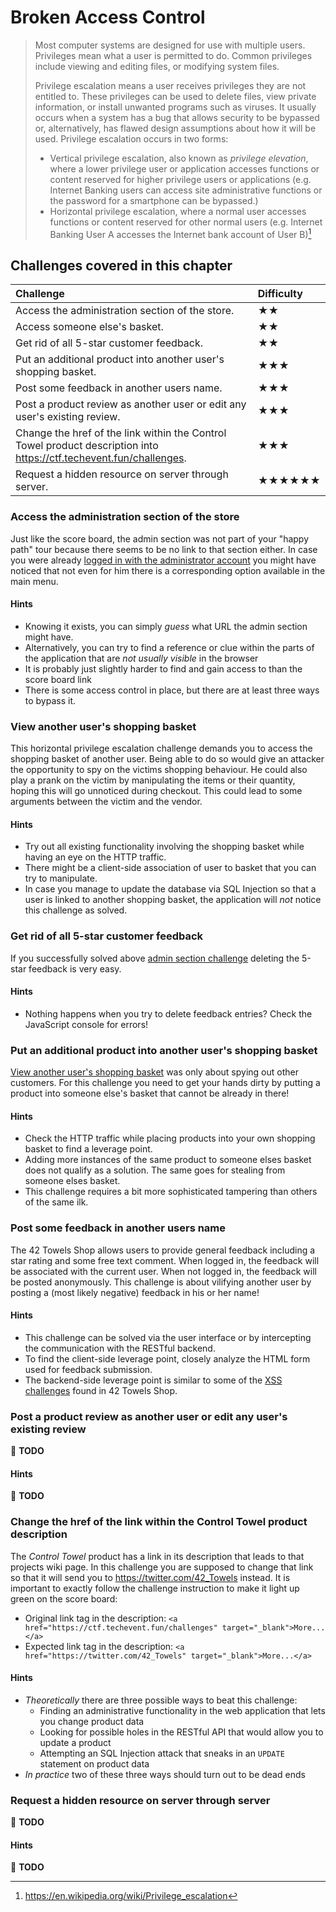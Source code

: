 # Broken Access Control

> Most computer systems are designed for use with multiple users.
> Privileges mean what a user is permitted to do. Common privileges
> include viewing and editing files, or modifying system files.
>
> Privilege escalation means a user receives privileges they are not
> entitled to. These privileges can be used to delete files, view
> private information, or install unwanted programs such as viruses. It
> usually occurs when a system has a bug that allows security to be
> bypassed or, alternatively, has flawed design assumptions about how it
> will be used. Privilege escalation occurs in two forms:
>
> * Vertical privilege escalation, also known as _privilege elevation_,
>   where a lower privilege user or application accesses functions or
>   content reserved for higher privilege users or applications (e.g.
>   Internet Banking users can access site administrative functions or
>   the password for a smartphone can be bypassed.)
> * Horizontal privilege escalation, where a normal user accesses
>   functions or content reserved for other normal users (e.g. Internet
>   Banking User A accesses the Internet bank account of User B)[^1]

## Challenges covered in this chapter

| Challenge                                                                                   | Difficulty                           |
|:--------------------------------------------------------------------------------------------|:-------------------------------------|
| Access the administration section of the store.                                             | ★★                         |
| Access someone else's basket.                                                               | ★★                         |
| Get rid of all 5-star customer feedback.                                                    | ★★                         |
| Put an additional product into another user's shopping basket.                              | ★★★                   |
| Post some feedback in another users name.                                                   | ★★★                   |
| Post a product review as another user or edit any user's existing review.                   | ★★★                   |
| Change the href of the link within the Control Towel product description into https://ctf.techevent.fun/challenges. | ★★★                   |
| Request a hidden resource on server through server.                                         | ★★★★★★ |

### Access the administration section of the store

Just like the score board, the admin section was not part of your "happy
path" tour because there seems to be no link to that section either. In
case you were already
[logged in with the administrator account](injection.md#log-in-with-the-administrators-user-account)
you might have noticed that not even for him there is a corresponding
option available in the main menu.

#### Hints

* Knowing it exists, you can simply _guess_ what URL the admin section
  might have.
* Alternatively, you can try to find a reference or clue within the
  parts of the application that are _not usually visible_ in the browser
* It is probably just slightly harder to find and gain access to than
  the score board link
* There is some access control in place, but there are at least three
  ways to bypass it.

### View another user's shopping basket

This horizontal privilege escalation challenge demands you to access the
shopping basket of another user. Being able to do so would give an
attacker the opportunity to spy on the victims shopping behaviour. He
could also play a prank on the victim by manipulating the items or their
quantity, hoping this will go unnoticed during checkout. This could lead
to some arguments between the victim and the vendor.

#### Hints

* Try out all existing functionality involving the shopping basket while
  having an eye on the HTTP traffic.
* There might be a client-side association of user to basket that you
  can try to manipulate.
* In case you manage to update the database via SQL Injection so that a
  user is linked to another shopping basket, the application will _not_
  notice this challenge as solved.

### Get rid of all 5-star customer feedback

If you successfully solved above
[admin section challenge](#access-the-administration-section-of-the-store)
deleting the 5-star feedback is very easy.

#### Hints

* Nothing happens when you try to delete feedback entries? Check the
  JavaScript console for errors!

### Put an additional product into another user's shopping basket

[View another user's shopping basket](#view-another-users-shopping-basket)
was only about spying out other customers. For this challenge you need
to get your hands dirty by putting a product into someone else's basket
that cannot be already in there!

#### Hints

* Check the HTTP traffic while placing products into your own shopping
  basket to find a leverage point.
* Adding more instances of the same product to someone elses basket does
  not qualify as a solution. The same goes for stealing from someone
  elses basket.
* This challenge requires a bit more sophisticated tampering than others
  of the same ilk.

### Post some feedback in another users name

The 42 Towels Shop allows users to provide general feedback including a star
rating and some free text comment. When logged in, the feedback will be
associated with the current user. When not logged in, the feedback will
be posted anonymously. This challenge is about vilifying another user by
posting a (most likely negative) feedback in his or her name!

#### Hints

* This challenge can be solved via the user interface or by intercepting
  the communication with the RESTful backend.
* To find the client-side leverage point, closely analyze the HTML form
  used for feedback submission.
* The backend-side leverage point is similar to some of the
  [XSS challenges](xss.md) found in 42 Towels Shop.

### Post a product review as another user or edit any user's existing review

:wrench: **TODO**

#### Hints

:wrench: **TODO**

### Change the href of the link within the Control Towel product description

The _Control Towel_ product has a link in
its description that leads to that projects wiki page. In this challenge
you are supposed to change that link so that it will send you to
https://twitter.com/42_Towels instead. It is important to exactly follow the
challenge instruction to make it light up green on the score board:

* Original link tag in the description: `<a
  href="https://ctf.techevent.fun/challenges"
  target="_blank">More...</a>`
* Expected link tag in the description: `<a href="https://twitter.com/42_Towels"
  target="_blank">More...</a>`

#### Hints

* _Theoretically_ there are three possible ways to beat this challenge:
  * Finding an administrative functionality in the web application that
    lets you change product data
  * Looking for possible holes in the RESTful API that would allow you
    to update a product
  * Attempting an SQL Injection attack that sneaks in an `UPDATE`
    statement on product data
* _In practice_ two of these three ways should turn out to be dead ends

### Request a hidden resource on server through server

:wrench: **TODO**

#### Hints

:wrench: **TODO**

[^1]: https://en.wikipedia.org/wiki/Privilege_escalation

